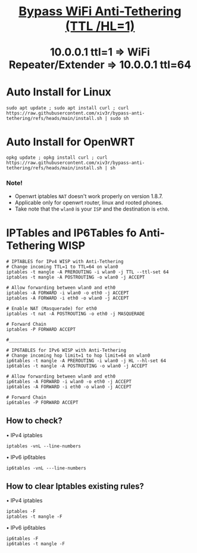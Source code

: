  <h1 align="center"> <summary>
      
### [Bypass WiFi Anti-Tethering (TTL /HL=1)](https://github.com/xiv3r/anti-tethering-bypasser)
   
10.0.0.1 ttl=1 => WiFi Repeater/Extender => 10.0.0.1 ttl=64
</summary> </h1>

# Auto Install for Linux
   
    sudo apt update ; sudo apt install curl ; curl https://raw.githubusercontent.com/xiv3r/bypass-anti-tethering/refs/heads/main/install.sh | sudo sh

# Auto Install for OpenWRT

    opkg update ; opkg install curl ; curl https://raw.githubusercontent.com/xiv3r/bypass-anti-tethering/refs/heads/main/install.sh | sh
    

### Note!
- Openwrt iptables `NAT`  doesn't work properly on version 1.8.7.
- Applicable only for openwrt router, linux and rooted phones.
- Take note that the `wlan0` is your `ISP` and the destination is `eth0`.

# IPTables and IP6Tables fo Anti-Tethering WISP

```
# IPTABLES for IPv4 WISP with Anti-Tethering
# Change incoming TTL=1 to TTL=64 on wlan0
iptables -t mangle -A PREROUTING -i wlan0 -j TTL --ttl-set 64
iptables -t mangle -A POSTROUTING -o wlan0 -j ACCEPT

# Allow forwarding between wlan0 and eth0
iptables -A FORWARD -i wlan0 -o eth0 -j ACCEPT
iptables -A FORWARD -i eth0 -o wlan0 -j ACCEPT

# Enable NAT (Masquerade) for eth0
iptables -t nat -A POSTROUTING -o eth0 -j MASQUERADE

# Forward Chain
iptables -P FORWARD ACCEPT

#__________________________________________

# IP6TABLES for IPv6 WISP with Anti-Tethering
# Change incoming hop limit=1 to hop limit=64 on wlan0
ip6tables -t mangle -A PREROUTING -i wlan0 -j HL --hl-set 64
ip6tables -t mangle -A POSTROUTING -o wlan0 -j ACCEPT

# Allow forwarding between wlan0 and eth0
ip6tables -A FORWARD -i wlan0 -o eth0 -j ACCEPT
ip6tables -A FORWARD -i eth0 -o wlan0 -j ACCEPT

# Forward Chain 
ip6tables -P FORWARD ACCEPT
```

## How to check?
• IPv4 iptables
    
    iptables -vnL --line-numbers

• IPv6 ip6tables
   
    ip6tables -vnL ---line-numbers
    

## How to clear Iptables existing rules?
• IPv4 iptables
    
    iptables -F
    iptables -t mangle -F
    
• IPv6 ip6tables
   
    ip6tables -F
    ip6tables -t mangle -F

    
